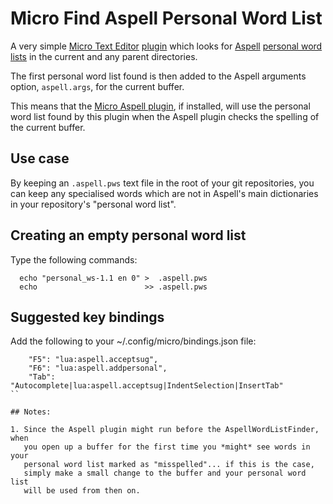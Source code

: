 # Micro Find Aspell Personal Word List

A very simple [Micro Text Editor](https://micro-editor.github.io/) 
[plugin](https://micro-editor.github.io/plugins.html) which looks for 
[Aspell](http://aspell.net/) [personal word 
lists](http://aspell.net/man-html/Creating-an-Individual-Word-List.html#Creating-an-Individual-Word-List) 
in the current and any parent directories. 

The first personal word list found is then added to the Aspell arguments 
option, `aspell.args`, for the current buffer. 

This means that the [Micro Aspell 
plugin](https://github.com/priner/micro-aspell-plugin), if installed, will 
use the personal word list found by this plugin when the Aspell plugin 
checks the spelling of the current buffer. 

## Use case

By keeping an `.aspell.pws` text file in the root of your git 
repositories, you can keep any specialised words which are not in Aspell's 
main dictionaries in your repository's "personal word list". 

## Creating an empty personal word list

Type the following commands:

```
  echo "personal_ws-1.1 en 0" >  .aspell.pws
  echo                        >> .aspell.pws
```

## Suggested key bindings

Add the following to your ~/.config/micro/bindings.json file:

```
    "F5": "lua:aspell.acceptsug",
    "F6": "lua:aspell.addpersonal",
    "Tab": "Autocomplete|lua:aspell.acceptsug|IndentSelection|InsertTab"
``

## Notes:

1. Since the Aspell plugin might run before the AspellWordListFinder, when 
   you open up a buffer for the first time you *might* see words in your 
   personal word list marked as "misspelled"... if this is the case, 
   simply make a small change to the buffer and your personal word list 
   will be used from then on. 
   